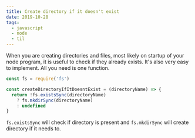 ```yaml
---
title: Create directory if it doesn't exist
date: 2019-10-28
tags:
  - javascript
  - node
  - til
---
```


When you are creating directories and files, most likely on startup of your node program, it is useful to check if they already exists. It's also very easy to implement. All you need is one function.

```js
const fs = require('fs')

const createDirectoryIfItDoesntExist = (directoryName) => {
  return !fs.existsSync(directoryName)
    ? fs.mkdirSync(directoryName)
    : undefined
}
```

`fs.existsSync` will check if directory is present and `fs.mkdirSync` will create directory if it needs to.

